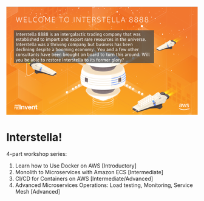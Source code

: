 ![ECS Interstella Workshop](/images/mainsplash.png)
# Interstella!

4-part workshop series:
1. Learn how to Use Docker on AWS [Introductory]
2. Monolith to Microservices with Amazon ECS [Intermediate]
3. CI/CD for Containers on AWS [Intermediate/Advanced]
4. Advanced Microservices Operations: Load testing, Monitoring, Service Mesh [Advanced]

